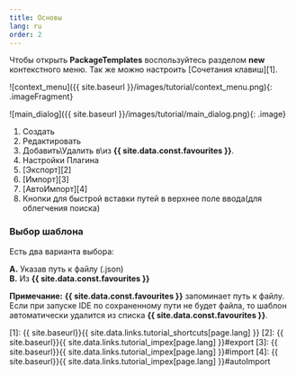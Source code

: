```yaml
---
title: Основы
lang: ru
order: 2
---
```


Чтобы открыть **PackageTemplates** воспользуйтесь разделом **new** контекстного меню. Так же можно настроить [Сочетания клавиш][1].

![context_menu]({{ site.baseurl }}/images/tutorial/context_menu.png){: .imageFragment}


![main_dialog]({{ site.baseurl }}/images/tutorial/main_dialog.png){: .image}

1. Создать
2. Редактировать
3. Добавить\Удалить в\из **{{ site.data.const.favourites }}**.
4. Настройки Плагина
5. [Экспорт][2]
6. [Импорт][3]
7. [АвтоИмпорт][4]
8. Кнопки для быстрой вставки путей в верхнее поле ввода(для облегчения поиска)

### Выбор шаблона
Есть два варианта выбора:

**A.** Указав путь к файлу (.json)<br>
**B.** Из **{{ site.data.const.favourites }}**<br>

**Примечание:** **{{ site.data.const.favourites }}** запоминает путь к файлу. Если при запуске IDE по сохраненному пути не будет файла, то шаблон автоматически удалится из списка **{{ site.data.const.favourites }}**. 

[1]: {{ site.baseurl}}{{ site.data.links.tutorial_shortcuts[page.lang] }}
[2]: {{ site.baseurl}}{{ site.data.links.tutorial_impex[page.lang] }}#export
[3]: {{ site.baseurl}}{{ site.data.links.tutorial_impex[page.lang] }}#import
[4]: {{ site.baseurl}}{{ site.data.links.tutorial_impex[page.lang] }}#autoImport